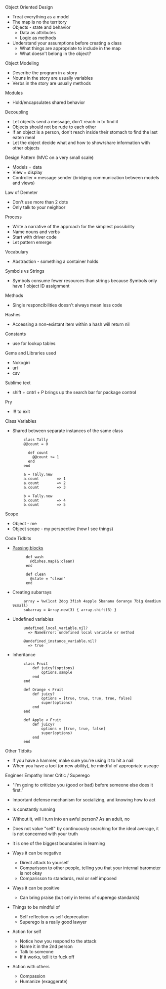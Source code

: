
Object Oriented Design
-  Treat everything as a model
-  The map is no the territory
-  Objects - state and behavior
    -  Data as attributes
    -  Logic as methods
-  Understand your assumptions before creating a class
    -  What things are appropriate to include in the map
    -  What doesn't belong in the object?

Object Modeling
-  Describe the program in a story
-  Nouns in the story are usually variables
-  Verbs in the story are usually methods

Modules
-  Hold/encapsulates shared behavior

Decoupling
-  Let objects send a message, don't reach in to find it
-  Objects should not be rude to each other
-  If an object is a person, don't reach inside their stomach to find the last eaten meal
-  Let the object decide what and how to show/share information with other objects

Design Pattern (MVC on a very small scale)
-  Models = data
-  View = display
-  Controller = message sender (bridging communication between models and views)

Law of Demeter
-  Don't use more than 2 dots
-  Only talk to your neighbor

Process
-  Write a narrative of the approach for the simplest possibility
-  Name nouns and verbs
-  Start with driver code
-  Let pattern emerge

Vocabulary
-  Abstraction - something a container holds

Symbols vs Strings
-  Symbols consume fewer resources than strings because Symbols only have 1 object ID assignment

Methods
-  Single responcibilities doesn't always mean less code

Hashes
-  Accessing a non-existant item within a hash will return nil

Constants
-  use for lookup tables

Gems and Libraries used
-  Nokogiri
-  uri
-  csv

Sublime text
-  shift + cntrl + P  brings up the search bar for package control

Pry
- !!! to exit

Class Variables
-  Shared between separate instances of  the same class

            class Tally
            @@count = 0

              def count
                @@count += 1
              end
            end

            a = Tally.new
            a.count        => 1
            a.count        => 2
            a.count        => 3

            b = Tally.new
            b.count        => 4
            b.count        => 5

Scope
-  Object - me
-  Object scope - my perspective (how I see things)

Code Tidbits
-  [Passing blocks](http://www.potstuck.com/2011/08/06/ruby-symbols-instead-of-blocks/)

             def wash
               @dishes.map(&:clean)
             end

             def clean
               @state = "clean"
             end
-  Creating subarrays

            array = %w(1cat 2dog 3fish 4apple 5banana 6orange 7big 8medium 9small)
            subarray = Array.new(3) { array.shift(3) }
-  Undefined variables

            undefined_local_variable.nil?
              => NameError: undefined local variable or method

            @undefined_instance_variable.nil?
              => true
-  Inheritance

            class Fruit
                def juicy?(options)
                    options.sample
                end
            end

            def Orange < Fruit
                def juicy?
                    options = [true, true, true, true, false]
                    super(options)
                end
            end

            def Apple < Fruit
                def juicy?
                    options = [true, true, false]
                    super(options)
                end
            end

Other Tidbits
-  If you have a hammer, make sure you're using it to hit a nail
-  When you have a tool (or new ability), be mindful of appropriate useage



Engineer Empathy
Inner Critic / Superego

-  "I'm going to criticize you (good or bad) before someone else does it first."
-  Important defense mechanism for socializing, and knowing how to act
-  Is constantly running
-  Without it, will I turn into an awful person?  As an adult, no
-  Does not value "self" by continuously searching for the ideal average, it is not concerned with your truth
-  It is one of the biggest boundaries in learning
-  Ways it can be negative
     -  Direct attack to yourself
     -  Comparisson to other people, telling you that your internal barometer is not okay
     -  Comparisson to standards, real or self imposed
-  Ways it can be positive
    -  Can bring praise (but only in terms of superego standards)

-  Things to be mindful of
    -  Self reflection vs self deprecation
    -  Superego is a really good lawyer

-  Action for self
    -  Notice how you respond to the attack
    -  Name it in the 2nd person
    -  Talk to someone
    -  If it works, tell it to fuck off

-  Action with others
    -  Compassion
    -  Humanize (exaggerate)
